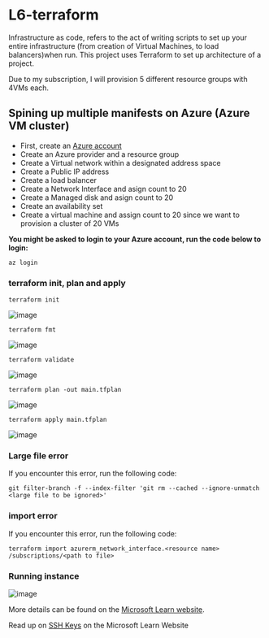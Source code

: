 # L6-terraform
Infrastructure as code, refers to the act of writing scripts to set up your entire infrastructure (from creation of Virtual Machines, to load balancers)when run. This project uses Terraform to set up architecture of a project.

Due to my subscription, I will provision 5 different resource groups with 4VMs each.

## Spining up multiple manifests on Azure (Azure VM cluster)
-   First, create an [Azure account](www.portal.azure.com)
-   Create an Azure provider and a resource group
-   Create a Virtual network within a designated address space
- Create a Public IP address
- Create a load balancer
- Create a Network Interface and asign count to 20
- Create a Managed disk and asign count to 20
- Create an availability set
- Create a virtual machine and assign count to 20 since we want to provision a cluster of 20 VMs

**You might be asked to login to your Azure account, run the code below to login:**
```
az login
```

### terraform init, plan and apply
```
terraform init
```
![image](https://user-images.githubusercontent.com/49791498/128607666-01614ae4-6096-4be3-afd3-1a87cf150d21.png)

```
terraform fmt
```
![image](https://user-images.githubusercontent.com/49791498/128607977-7a9bfb6b-9222-4ea8-a8dd-e1f21d826679.png)

```
terraform validate
```
![image](https://user-images.githubusercontent.com/49791498/128608395-91aae77c-17aa-4ed3-97e9-7949dcc9112d.png)

```
terraform plan -out main.tfplan
```
![image](https://user-images.githubusercontent.com/49791498/128878200-02e8f330-48bf-4126-a79b-acd250a3ba24.png)

```
terraform apply main.tfplan
```
![image](https://user-images.githubusercontent.com/49791498/128908749-949dca13-7abe-4556-b281-317fb979ad1d.png)

### Large file error
If you encounter this error, run the following code:
```
git filter-branch -f --index-filter 'git rm --cached --ignore-unmatch <large file to be ignored>'
```

### import error
If you encounter this error, run the following code:
```
terraform import azurerm_network_interface.<resource name> /subscriptions/<path to file>
```

### Running instance
![image](https://user-images.githubusercontent.com/49791498/128909272-69b27bd8-818e-413e-86fc-78540c2d2f94.png)

More details can be found on the [Microsoft Learn website](https://docs.microsoft.com/en-us/azure/developer/terraform/create-linux-virtual-machine-with-infrastructure?source=docs).

Read up on [SSH Keys](https://docs.microsoft.com/en-us/azure/virtual-machines/linux/create-ssh-keys-detailed) on the Microsoft Learn Website